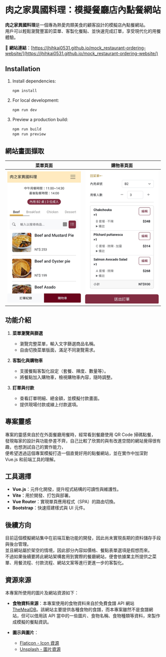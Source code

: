 # 肉之家異國料理：模擬餐廳店內點餐網站

**肉之家異國料理**是一個專為熱愛肉類美食的顧客設計的模擬店內點餐網站。  
用戶可以輕鬆瀏覽豐富的菜單、客製化餐點、並快速完成訂單，享受現代化的用餐體驗。

🔗 **網站連結**：[https://jhihkai0531.github.io/mock_restaurant-ordering-website/](https://jhihkai0531.github.io/mock_restaurant-ordering-website/)

## Installation

1. Install dependencies:

   ```bash
   npm install
   ```

2. For local development:

   ```bash
   npm run dev
   ```

3. Preview a production build:

   ```bash
   npm run build
   npm run preview
   ```

## 網站畫面擷取

| **菜單頁面** | **購物車頁面** |
|--------------|----------------|
| <img src="./doc_images/menu.jpg" alt="菜單頁面截圖" width="300"> | <img src="./doc_images/cart.jpg" alt="購物車頁面截圖" width="300"> |

## 功能介紹

1. **菜單瀏覽與篩選**
   - 瀏覽完整菜單，輸入文字篩選商品名稱。
   - 自由切換菜單版面，滿足不同瀏覽需求。

2. **客製化與購物車**
   - 支援餐點客製化設定（套餐、辣度、數量等）。
   - 將餐點加入購物車，檢視購物車內容，隨時調整。

3. **訂單與付款**
   - 查看訂單明細、總金額，並模擬付款畫面。
   - 提供現場付款或線上付款選項。

## 專案靈感
專案的靈感來自於在外面餐廳用餐時，經常看到餐廳使用 QR Code 掃碼點餐，  
發現每家的設計與功能參差不齊，自己比較了欣賞的與有改進空間的網站覺得很有趣，也想測試自己的實作能力，  
便希望透過這個專案模擬打造一個直覺好用的點餐網站，並在實作中加深對 Vue.js 和前端工具的理解。

## 工具選擇
- **Vue.js**：元件化開發，提升程式結構的可讀性與維護性。
- **Vite**：用於開發、打包與部署。
- **Vue Router**：實現單頁應用程式（SPA）的路由切換。
- **Bootstrap**：快速搭建樣式與 UI 元件。

## 後續方向
目前這個模擬網站集中在前端互動功能的開發，因此尚未實現長期的資料儲存手段與後台管理。  
並且網站屬於架空的情境，因此部分內容如價格、餐點表單選項是假想而來。  
不過如果後續要將此網站架構套用到實際的餐廳網站，便會依據業主所提供之菜單、用餐流程、付款流程、網站文案等進行更進一步的客製化。

## 資源來源

本專案所使用的圖片及網站資源如下：

- **食物資料來源**：本專案使用的食物資料來自於免費食譜 API 網站 [TheMealDB](https://www.themealdb.com)。該網站主要提供各種食物的食譜，而本專案雖然不是食譜網站，但可以借用該 API 當中的一些圖片、食物名稱、食物種類等資料，來製作成模擬的餐點資訊。

- **圖示與圖片**：
  - [Flaticon - Icon 資源](https://www.flaticon.com)
  - [Unsplash - 圖片資源](https://unsplash.com)
